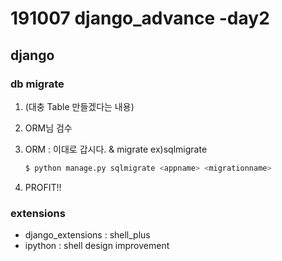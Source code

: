 # 191007 django_advance -day2

## django

### db migrate

1. (대충 Table 만들겠다는 내용)

2. ORM님 검수

3. ORM : 이대로 갑시다. & migrate ex)sqlmigrate

   ```bash
   $ python manage.py sqlmigrate <appname> <migrationname>
   ```

4. PROFIT!!



### extensions

- django_extensions : shell_plus
- ipython : shell design improvement